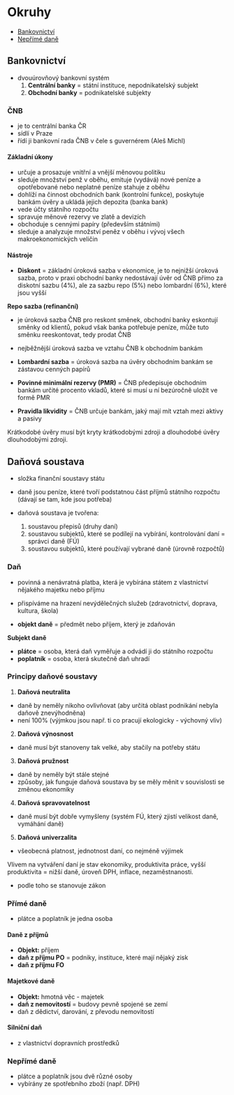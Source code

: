 # Okruhy
- [Bankovnictví](#Bankovnictví)
- [Nepřímé daně](#Nepřímé-daně)

## Bankovnictví
- dvouúrovňový bankovní systém
	1. **Centrální banky** = státní instituce, nepodnikatelský subjekt
	2. **Obchodní banky** = podnikatelské subjekty

### ČNB
- je to centrální banka ČR
- sídlí v Praze
- řídí ji bankovní rada ČNB v čele s guvernérem (Aleš Michl)

#### Základní úkony
- určuje a prosazuje vnitřní a vnější měnovou politiku
- sleduje množství penž v oběhu, emituje (vydává) nové peníze a opotřebované nebo neplatné peníze stahuje z oběhu
- dohlíží na činnost obchodních bank (kontrolní funkce), poskytuje bankám úvěry a ukládá jejich depozita (banka bank)
- vede účty státního rozpočtu
- spravuje měnové rezervy ve zlatě a devizích
- obchoduje s cennými papíry (především státními)
- sleduje a analyzuje množství peněz v oběhu i vývoj všech makroekonomických veličin

#### Nástroje 
- **Diskont** = základní úroková sazba v ekonomice, je to nejnižší úroková sazba, proto v praxi obchodní banky nedostávají úvěr od ČNB přímo za diskotní sazbu (4%), ale za sazbu repo (5%) nebo lombardní (6%), které jsou vyšší

**Repo sazba (refinanční)** 
- je úroková sazba ČNB pro reskont směnek, obchodní banky eskontují směnky od klientů, pokud však banka potřebuje peníze, může tuto směnku reeskontovat, tedy prodat ČNB
- nejběžnější úroková sazba ve vztahu ČNB k obchodním bankám

- **Lombardní sazba** = úroková sazba na úvěry obchodním bankám se zástavou cenných papírů

- **Povinné minimální rezervy (PMR)** = ČNB předepisuje obchodním bankám určité procento vkladů, které si musí u ní bezúročně uložit ve formě PMR

- **Pravidla likvidity** = ČNB určuje bankám, jaký mají mít vztah mezi aktivy a pasivy

Krátkodobé úvěry musí být kryty krátkodobými zdroji a dlouhodobé úvěry dlouhodobými zdroji.




## Daňová soustava
- složka finanční soustavy státu
- daně jsou peníze, které tvoří podstatnou část příjmů státního rozpočtu (dávají se tam, kde jsou potřeba)

- daňová soustava je tvořena:
	1. soustavou přepisů (druhy daní)
	2. soustavou subjektů, které se podílejí na vybírání, kontrolování daní = správci daně (FÚ)
	3. soustavou subjektů, které používají vybrané daně (úrovně rozpočtů)

### Daň
- povinná a nenávratná platba, která je vybírána státem z vlastnictví nějakého majetku nebo příjmu
- přispíváme na hrazení nevýdělečných služeb (zdravotnictví, doprava, kultura, škola)

- **objekt daně** = předmět nebo příjem, který je zdaňován

**Subjekt daně**
- **plátce** = osoba, která daň vyměřuje a odvádí ji do státního rozpočtu
- **poplatník** = osoba, která skutečně daň uhradí

### Principy daňové soustavy
1. **Daňová neutralita**
- daně by neměly nikoho ovlivňovat (aby určitá oblast podnikání nebyla daňově znevýhodněna)
- není 100% (výjmkou jsou např. ti co pracují ekologicky - výchovný vliv)

2. **Daňová výnosnost**
- daně musí být stanoveny tak velké, aby stačily na potřeby státu

3. **Daňová pružnost**
- daně by neměly být stále stejné
- způsoby, jak funguje daňová soustava by se měly měnit v souvislosti se změnou ekonomiky

4. **Daňová spravovatelnost**
- daně musí být dobře vymyšleny (systém FÚ, který zjistí velikost daně, vymáhání daně)

5. **Daňová univerzalita**
- všeobecná platnost, jednotnost daní, co nejméně výjimek

Vlivem na vytváření daní je stav ekonomiky, produktivita práce, vyšší produktivita = nižší daně, úroveň DPH, inflace, nezaměstnanosti.
- podle toho se stanovuje zákon



### Přímé daně
- plátce a poplatník je jedna osoba

#### Daně z příjmů
- **Objekt:** příjem
- **daň z příjmu PO** = podniky, instituce, které mají nějaký zisk
- **daň z příjmu FO**

#### Majetkové daně
- **Objekt:** hmotná věc - majetek
- **daň z nemovitostí** = budovy pevně spojené se zemí
- daň z dědictví, darování, z převodu nemovitostí

#### Silniční daň
- z vlastnictví dopravních prostředků



### Nepřímé daně
- plátce a poplatník jsou dvě různé osoby
- vybírány ze spotřebního zboží (např. DPH)